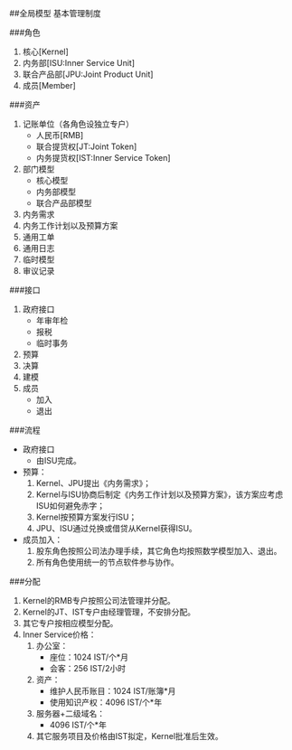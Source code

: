 ##全局模型
基本管理制度

###角色
1. 核心[Kernel]
2. 内务部[ISU:Inner Service Unit]
3. 联合产品部[JPU:Joint Product Unit]
4. 成员[Member]

###资产
1. 记账单位（各角色设独立专户）
	* 人民币[RMB]
	* 联合提货权[JT:Joint Token]
	* 内务提货权[IST:Inner Service Token]
2. 部门模型
	* 核心模型
	* 内务部模型
	* 联合产品部模型
3. 内务需求
4. 内务工作计划以及预算方案
5. 通用工单
6. 通用日志
7. 临时模型
8. 审议记录

###接口
1. 政府接口
	* 年审年检
	* 报税
	* 临时事务
2. 预算
3. 决算
4. 建模
5. 成员
	* 加入
	* 退出

###流程
* 政府接口
	* 由ISU完成。
* 预算：
	1. Kernel、JPU提出《内务需求》；
	2. Kernel与ISU协商后制定《内务工作计划以及预算方案》，该方案应考虑ISU如何避免赤字；
	3. Kernel按预算方案发行ISU；
	4. JPU、ISU通过兑换或借贷从Kernel获得ISU。
* 成员加入：
	1. 股东角色按照公司法办理手续，其它角色均按照数学模型加入、退出。
	2. 所有角色使用统一的节点软件参与协作。

###分配
1. Kernel的RMB专户按照公司法管理并分配。
2. Kernel的JT、IST专户由经理管理，不安排分配。
3. 其它专户按相应模型分配。
4. Inner Service价格：
	1. 办公室：
		* 座位：1024 IST/个*月
		* 会客：256 IST/2小时
	2. 资产：
		* 维护人民币账目：1024 IST/账簿*月
		* 使用知识产权：4096 IST/个*年
	3. 服务器+二级域名：
		* 4096 IST/个*年
	4. 其它服务项目及价格由IST拟定，Kernel批准后生效。